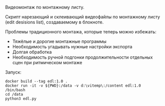 

Видеомонтаж по монтажному листу.

Скрипт нарезающий и склеивающий видеофайлы по монтажному листу (edit desisions list), создаваемому в блокноте.

Проблемы традиционного монтажа, которые теперь можно избежать:
- Тяжёлые и дорогие монтажные программы
- Необходимость угадывать нужные настройки экспорта
- Долгая обработка
- Необходимость ручной подгонки продолжительности отдельных сцен при ритмическом монтаже

Запуск:

```
docker build --tag edl:1.0 .
docker run -it -v ${PWD}:/data -v d:\vitemp\:/content edl:1.0  /bin/bash
cd /data
python3 edl.py
```
